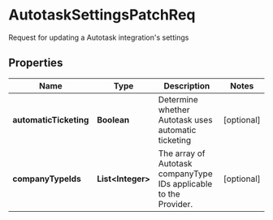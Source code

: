 

# AutotaskSettingsPatchReq

Request for updating a Autotask integration's settings

## Properties

| Name | Type | Description | Notes |
|------------ | ------------- | ------------- | -------------|
|**automaticTicketing** | **Boolean** | Determine whether Autotask uses automatic ticketing |  [optional] |
|**companyTypeIds** | **List&lt;Integer&gt;** | The array of Autotask companyType IDs applicable to the Provider. |  [optional] |



